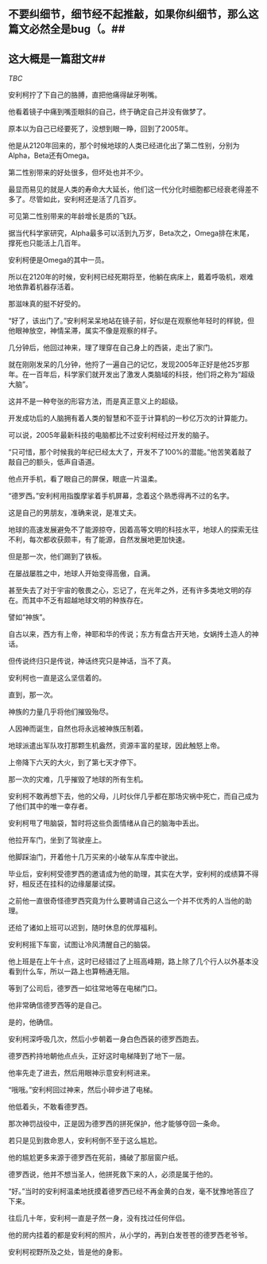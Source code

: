 ## 不要纠细节，细节经不起推敲，如果你纠细节，那么这篇文必然全是bug（。##

## 这大概是一篇甜文##

_TBC_

安利柯拧了下自己的胳膊，直把他痛得龇牙咧嘴。



他看着镜子中痛到嘴歪眼斜的自己，终于确定自己并没有做梦了。



原本以为自己已经要死了，没想到眼一睁，回到了2005年。



他是从2120年回来的，那个时候地球的人类已经进化出了第二性别，分别为Alpha，Beta还有Omega。



第二性别带来的好处很多，但坏处也并不少。



最显而易见的就是人类的寿命大大延长，他们这一代分化时细胞都已经衰老得差不多了。尽管如此，安利柯还是活了几百岁。



可见第二性别带来的年龄增长是质的飞跃。



据当代科学家研究，Alpha最多可以活到九万岁，Beta次之，Omega排在末尾，撑死也只能活上几百年。



安利柯便是Omega的其中一员。



所以在2120年的时候，安利柯已经死期将至，他躺在病床上，戴着呼吸机，艰难地依靠着机器存活着。



那滋味真的挺不好受的。



“好了，该出门了。”安利柯呆呆地站在镜子前，好似是在观察他年轻时的样貌，但他眼神放空，神情呆滞，属实不像是观察的样子。



几分钟后，他回过神来，理了理穿在自己身上的西装，走出了家门。



就在刚刚发呆的几分钟，他捋了一遍自己的记忆，发现2005年正好是他25岁那年。在一百年后，科学家们就开发出了激发人类脑域的科技，他们将之称为“超级大脑”。



这并不是一种夸张的形容方法，而是真正意义上的超级。



开发成功后的人脑拥有着人类的智慧和不亚于计算机的一秒亿万次的计算能力。



可以说，2005年最新科技的电脑都比不过安利柯经过开发的脑子。



“只可惜，那个时候我的年纪已经太大了，开发不了100%的潜能。”他苦笑着敲了敲自己的额头，低声自语道。



他点开手机，看了眼自己的屏保，眼底一片温柔。



“德罗西。”安利柯用指腹摩挲着手机屏幕，念着这个熟悉得再不过的名字。



这是自己的男朋友，准确来说，是准丈夫。



地球的高速发展避免不了能源掠夺，因着高等文明的科技水平，地球人的探索无往不利，每次都收获颇丰，有了能源，自然发展地更加快速。



但是那一次，他们踢到了铁板。



在屡战屡胜之中，地球人开始变得高傲，自满。



甚至失去了对于宇宙的敬畏之心，忘记了，在光年之外，还有许多类地文明的存在。而其中不乏有超越地球文明的种族存在。



譬如“神族”。



自古以来，西方有上帝，神耶和华的传说；东方有盘古开天地，女娲抟土造人的神话。



但传说终归只是传说，神话终究只是神话，当不了真。



安利柯也一直是这么坚信着的。



直到，那一次。



神族的力量几乎将他们摧毁殆尽。



人因神而诞生，自然也将永远被神族压制着。



地球派遣出军队攻打那颗生机盎然，资源丰富的星球，因此触怒上帝。



上帝降下六天的大火，到了第七天才停下。



那一次的灾难，几乎摧毁了地球的所有生机。



安利柯不敢再想下去，他的父母，儿时伙伴几乎都在那场灾祸中死亡，而自己成为了他们其中的唯一幸存者。



安利柯甩了甩脑袋，暂时将这些负面情绪从自己的脑海中丢出。



他拉开车门，坐到了驾驶座上。



他脚踩油门，开着他十几万买来的小破车从车库中驶出。



毕业后，安利柯受德罗西的邀请成为他的助理，其实在大学，安利柯的成绩算不得好，相反还在挂科的边缘屡屡试探。



之前他一直很奇怪德罗西究竟为什么要聘请自己这么一个并不优秀的人当他的助理。



还给了诸如上班可以迟到，随时休息的优厚福利。



安利柯摇下车窗，试图让冷风清醒自己的脑袋。



他上班是在上午十点，这时已经错过了上班高峰期，路上除了几个行人以外基本没看到什么车，所以一路上也算畅通无阻。



等到了公司后，德罗西一如往常地等在电梯门口。



他非常确信德罗西等的是自己。



是的，他确信。



安利柯深呼吸几次，然后小步朝着一身白色西装的德罗西跑去。



德罗西矜持地朝他点点头，正好这时电梯降到了地下一层。



他率先走了进去，然后用眼神示意安利柯进来。



“哦哦。”安利柯回过神来，然后小碎步进了电梯。



他低着头，不敢看德罗西。



那次神罚战役中，正是因为德罗西的拼死保护，他才能够夺回一条命。



若只是见到救命恩人，安利柯倒不至于这么尴尬。



他的尴尬更多来源于德罗西在死前，捅破了那层窗户纸。



德罗西说，他并不想当圣人，他拼死救下来的人，必须是属于他的。



“好。”当时的安利柯温柔地抚摸着德罗西已经不再金黄的白发，毫不犹豫地答应了下来。



往后几十年，安利柯一直是孑然一身，没有找过任何伴侣。



他的房内挂着的都是安利柯的照片，从小学的，再到白发苍苍的德罗西老爷爷。



安利柯视野所及之处，皆是他的身影。



